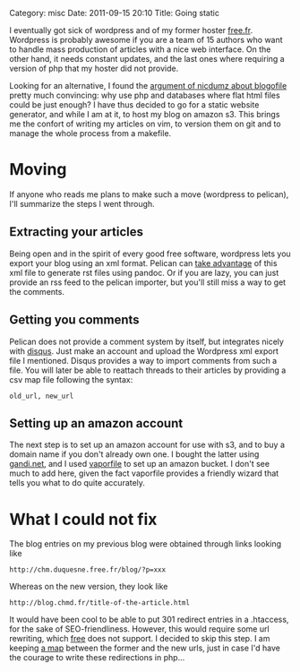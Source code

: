 Category: misc
Date: 2011-09-15 20:10
Title: Going static

I eventually got sick of wordpress and of my former hoster [free.fr][1].
Wordpress is probably awesome if you are a team of 15 authors who want to
handle mass production of articles with a nice web interface. On the other
hand, it needs constant updates, and the last ones where requiring a
version of php that my hoster did not provide.

Looking for an alternative, I found the [argument of nicdumz about
blogofile][2] pretty much convincing: why use php and databases where flat
html files could be just enough? I have thus decided to go for a static
website generator, and while I am at it, to host my blog on amazon s3.
This brings me the confort of writing my articles on vim, to version them
on git and to manage the whole process from a makefile.

Moving
======

If anyone who reads me plans to make such a move (wordpress to pelican),
I'll summarize the steps I went through.

Extracting your articles
------------------------

Being open and in the spirit of every good free software, wordpress lets
you export your blog using an xml format. Pelican can [take advantage][7]
of this xml file to generate rst files using pandoc. Or if you are lazy,
you can just provide an rss feed to the pelican importer, but you'll still
miss a way to get the comments.

Getting you comments
--------------------

Pelican does not provide a comment system by itself, but integrates nicely
with [disqus][4]. Just make an account and upload the Wordpress xml export
file I mentioned. Disqus provides a way to import comments from such a
file. You will later be able to reattach threads to their articles by
providing a csv map file following the syntax:

    old_url, new_url

Setting up an amazon account
----------------------------

The next step is to set up an amazon account for use with s3, and to buy a
domain name if you don't already own one. I bought the latter using
[gandi.net][5], and I used [vaporfile][6] to set up an amazon bucket. I
don't see much to add here, given the fact vaporfile provides a friendly
wizard that tells you what to do quite accurately.

What I could not fix
====================

The blog entries on my previous blog were obtained through links looking
like

    http://chm.duquesne.free.fr/blog/?p=xxx

Whereas on the new version, they look like

    http://blog.chmd.fr/title-of-the-article.html

It would have been cool to be able to put 301 redirect entries in a
.htaccess, for the sake of SEO-friendliness. However, this would require
some url rewriting, which [free][1] does not support. I decided to skip
this step. I am keeping [a map][8] between the former and the new urls,
just in case I'd have the courage to write these redirections in php...

[1]: http://free.fr
[2]: http://nicdumz.fr/blog/2010/12/why-blogofile/
[3]: http://readthedocs.org/docs/pelican/en/2.7.2/
[4]: http://disqus.com/
[5]: http://www.gandi.net/
[6]: https://github.com/enigmacurry/vaporfile
[7]: https://github.com/ametaireau/pelican/blob/master/tools/pelican-import
[8]: https://github.com/chmduquesne/blog/blob/master/legacy/urlmap.csv
